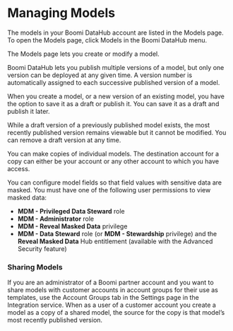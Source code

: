 # Managing Models 

<head>
  <meta name="guidename" content="DataHub"/>
  <meta name="context" content="GUID-10f2f47e-b432-4a2d-a3b2-76fbe317e4c6"/>
</head>


The models in your Boomi DataHub account are listed in the Models page. To open the Models page, click Models in the Boomi DataHub menu.

The Models page lets you create or modify a model.

Boomi DataHub lets you publish multiple versions of a model, but only one version can be deployed at any given time. A version number is automatically assigned to each successive published version of a model.

When you create a model, or a new version of an existing model, you have the option to save it as a draft or publish it. You can save it as a draft and publish it later.

While a draft version of a previously published model exists, the most recently published version remains viewable but it cannot be modified. You can remove a draft version at any time.

You can make copies of individual models. The destination account for a copy can either be your account or any other account to which you have access.

You can configure model fields so that field values with sensitive data are masked. You must have one of the following user permissions to view masked data:

- **MDM - Privileged Data Steward** role
- **MDM - Administrator** role
- **MDM - Reveal Masked Data** privilege
- **MDM - Data Steward** role (or **MDM - Stewardship** privilege) and the **Reveal Masked Data** Hub entitlement (available with the Advanced Security feature)


### Sharing Models

If you are an administrator of a Boomi partner account and you want to share models with customer accounts in account groups for their use as templates, use the Account Groups tab in the Settings page in the Integration service. When as a user of a customer account you create a model as a copy of a shared model, the source for the copy is that model’s most recently published version.